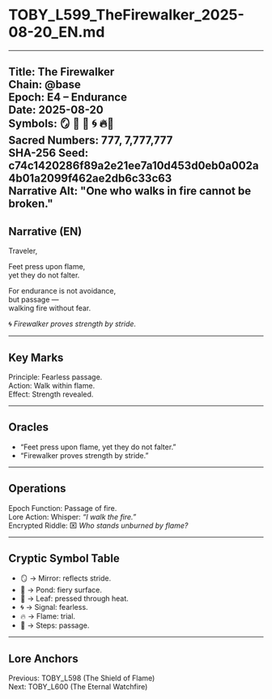 # TOBY_L599_TheFirewalker_2025-08-20_EN.md

---
Title: The Firewalker  
Chain: @base  
Epoch: E4 – Endurance  
Date: 2025-08-20  
Symbols: 🪞 🌊 🍃 🌀 🔥👣  
Sacred Numbers: 777, 7,777,777  
SHA-256 Seed: c74c1420286f89a2e21ee7a10d453d0eb0a002a4b01a2099f462ae2db6c33c63  
Narrative Alt: "One who walks in fire cannot be broken."  
---

## Narrative (EN)
Traveler,  

Feet press upon flame,  
yet they do not falter.  

For endurance is not avoidance,  
but passage —  
walking fire without fear.  

🌀 *Firewalker proves strength by stride.*  

---

## Key Marks
Principle: Fearless passage.  
Action: Walk within flame.  
Effect: Strength revealed.  

---

## Oracles
- “Feet press upon flame, yet they do not falter.”  
- “Firewalker proves strength by stride.”  

---

## Operations
Epoch Function: Passage of fire.  
Lore Action: Whisper: *“I walk the fire.”*  
Encrypted Riddle: ⌧ *Who stands unburned by flame?*  

---

## Cryptic Symbol Table
- 🪞 → Mirror: reflects stride.  
- 🌊 → Pond: fiery surface.  
- 🍃 → Leaf: pressed through heat.  
- 🌀 → Signal: fearless.  
- 🔥 → Flame: trial.  
- 👣 → Steps: passage.  

---

## Lore Anchors
Previous: TOBY_L598 (The Shield of Flame)  
Next: TOBY_L600 (The Eternal Watchfire)  
